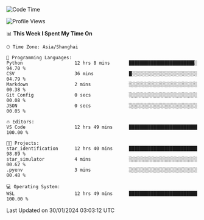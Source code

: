 <!--START_SECTION:waka-->
![Code Time](http://img.shields.io/badge/Code%20Time-1%2C476%20hrs%209%20mins-blue)

![Profile Views](http://img.shields.io/badge/Profile%20Views-0-blue)

📊 **This Week I Spent My Time On** 

```text
🕑︎ Time Zone: Asia/Shanghai

💬 Programming Languages: 
Python                   12 hrs 8 mins       ████████████████████████░   94.70 % 
CSV                      36 mins             █░░░░░░░░░░░░░░░░░░░░░░░░   04.79 % 
Markdown                 2 mins              ░░░░░░░░░░░░░░░░░░░░░░░░░   00.38 % 
Git Config               0 secs              ░░░░░░░░░░░░░░░░░░░░░░░░░   00.08 % 
JSON                     0 secs              ░░░░░░░░░░░░░░░░░░░░░░░░░   00.05 % 

🔥 Editors: 
VS Code                  12 hrs 49 mins      █████████████████████████   100.00 % 

🐱‍💻 Projects: 
star_identification      12 hrs 40 mins      █████████████████████████   98.89 % 
star_simulator           4 mins              ░░░░░░░░░░░░░░░░░░░░░░░░░   00.62 % 
.pyenv                   3 mins              ░░░░░░░░░░░░░░░░░░░░░░░░░   00.48 % 

💻 Operating System: 
WSL                      12 hrs 49 mins      █████████████████████████   100.00 % 
```


 Last Updated on 30/01/2024 03:03:12 UTC
<!--END_SECTION:waka-->